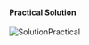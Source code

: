 #### Practical Solution
![SolutionPractical](https://07947038869523535149.googlegroups.com/attach/21d0f08f761cc/tp1%20smi5%20a01%2020_21%20Use%20Case%20diagram%201.png?part=0.1&view=1&vt=ANaJVrEUPTPtwkjCin23pC7SzgpzQTatHzNky4CitibSz9M-3gb-dHzR-a26Kr608qMGoOXMtUe4w6ATxM3UcjXItFXnkq8b61QzjZE94obq1n6z5f0_pkQ)
